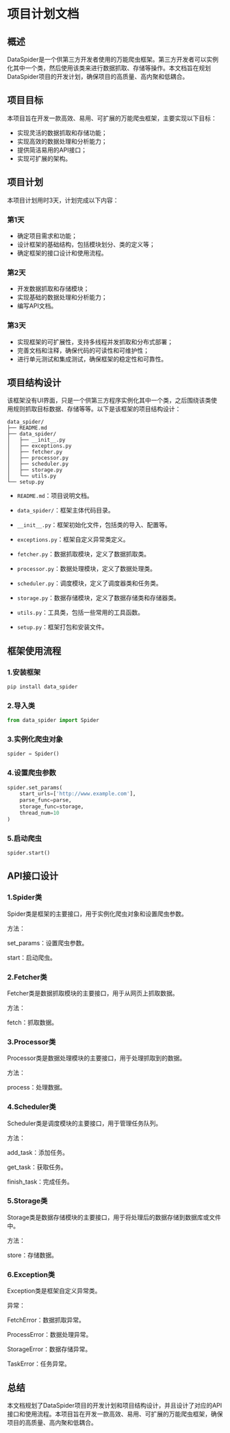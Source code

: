 # 项目计划文档

## 概述

DataSpider是一个供第三方开发者使用的万能爬虫框架。第三方开发者可以实例化其中一个类，然后使用该类来进行数据抓取、存储等操作。本文档旨在规划DataSpider项目的开发计划，确保项目的高质量、高内聚和低耦合。

## 项目目标

本项目旨在开发一款高效、易用、可扩展的万能爬虫框架，主要实现以下目标：

- 实现灵活的数据抓取和存储功能；
- 实现高效的数据处理和分析能力；
- 提供简洁易用的API接口；
- 实现可扩展的架构。

## 项目计划

本项目计划用时3天，计划完成以下内容：

### 第1天

- 确定项目需求和功能；
- 设计框架的基础结构，包括模块划分、类的定义等；
- 确定框架的接口设计和使用流程。

### 第2天

- 开发数据抓取和存储模块；
- 实现基础的数据处理和分析能力；
- 编写API文档。

### 第3天

- 实现框架的可扩展性，支持多线程并发抓取和分布式部署；
- 完善文档和注释，确保代码的可读性和可维护性；
- 进行单元测试和集成测试，确保框架的稳定性和可靠性。

## 项目结构设计

该框架没有UI界面，只是一个供第三方程序实例化其中一个类，之后围绕该类使用规则抓取目标数据、存储等等。以下是该框架的项目结构设计：

```
data_spider/
├── README.md
├── data_spider/
│   ├── __init__.py
│   ├── exceptions.py
│   ├── fetcher.py
│   ├── processor.py
│   ├── scheduler.py
│   ├── storage.py
│   └── utils.py
└── setup.py
```

- `README.md`：项目说明文档。
- `data_spider/`：框架主体代码目录。
- `__init__.py`：框架初始化文件，包括类的导入、配置等。
- `exceptions.py`：框架自定义异常类定义。
- `fetcher.py`：数据抓取模块，定义了数据抓取类。
- `processor.py`：数据处理模块，定义了数据处理类。
- `scheduler.py`：调度模块，定义了调度器类和任务类。
- `storage.py`：数据存储模块，定义了数据存储类和存储器类。 

- `utils.py`：工具类，包括一些常用的工具函数。 
- `setup.py`：框架打包和安装文件。

## 框架使用流程 

### 1.安装框架

```bash
pip install data_spider
```



### 2.导入类

```python
from data_spider import Spider
```



### 3.实例化爬虫对象

```python
spider = Spider()
```



### 4.设置爬虫参数

```python
spider.set_params(
	start_urls=['http://www.example.com'],
	parse_func=parse, 
	storage_func=storage, 
	thread_num=10
)
```



### 5.启动爬虫

```python
spider.start()
```

## API接口设计

### 1.Spider类

Spider类是框架的主要接口，用于实例化爬虫对象和设置爬虫参数。

方法：

set_params：设置爬虫参数。

start：启动爬虫。

### 2.Fetcher类

Fetcher类是数据抓取模块的主要接口，用于从网页上抓取数据。

方法：

fetch：抓取数据。

### 3.Processor类

Processor类是数据处理模块的主要接口，用于处理抓取到的数据。

方法：

process：处理数据。

### 4.Scheduler类

Scheduler类是调度模块的主要接口，用于管理任务队列。

方法：

add_task：添加任务。

get_task：获取任务。

finish_task：完成任务。

### 5.Storage类

Storage类是数据存储模块的主要接口，用于将处理后的数据存储到数据库或文件中。

方法：

store：存储数据。

### 6.Exception类

Exception类是框架自定义异常类。

异常：

FetchError：数据抓取异常。

ProcessError：数据处理异常。

StorageError：数据存储异常。

TaskError：任务异常。

## 总结

本文档规划了DataSpider项目的开发计划和项目结构设计，并且设计了对应的API接口和使用流程。本项目旨在开发一款高效、易用、可扩展的万能爬虫框架，确保项目的高质量、高内聚和低耦合。